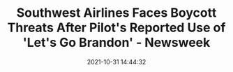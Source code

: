 ---
"title": "Southwest Airlines Faces Boycott Threats After Pilot's Reported Use of 'Let's Go Brandon' - Newsweek"
"date": "2021-10-31 14:44:32"
"feed_name": "GOOGLENEWSCONSTRUCTION"
"feed_website": "https://news.google.com/search?q=construction%2Bincident&hl=en-US&gl=US&ceid=US:en"
"feed_rss": "https://news.google.com/rss/search?q=construction%2Bincident&hl=en-US&gl=US&ceid=US:en"
"link": "https://www.newsweek.com/southwest-airlines-faces-boycott-threats-after-pilots-reported-use-lets-go-brandon-1644299"
"source": "{'href': 'https://www.newsweek.com', 'title': 'Newsweek'}"
"file": "_posts/2021-1-1-d78f502d7a0e2ae8edc02ad86443b69e5d827479.md"
"accident": "0"
"drilling": "0"
"dead": "0"
"injured": "0"
"arrested": "0"
"place": "unknown place"
"where": "unknown site"
"causes": "unknown"
"place_uri": "unknown place"
---